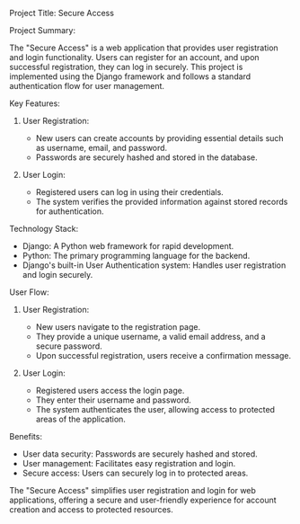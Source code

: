 Project Title: Secure Access

Project Summary:

The "Secure Access" is a web application that provides user registration and login functionality. Users can register for an account, and upon successful registration, they can log in securely. This project is implemented using the Django framework and follows a standard authentication flow for user management.

Key Features:

1. User Registration:
   - New users can create accounts by providing essential details such as username, email, and password.
   - Passwords are securely hashed and stored in the database.

2. User Login:
   - Registered users can log in using their credentials.
   - The system verifies the provided information against stored records for authentication.

Technology Stack:

- Django: A Python web framework for rapid development.
- Python: The primary programming language for the backend.
- Django's built-in User Authentication system: Handles user registration and login securely.

User Flow:

1. User Registration:
   - New users navigate to the registration page.
   - They provide a unique username, a valid email address, and a secure password.
   - Upon successful registration, users receive a confirmation message.

2. User Login:
   - Registered users access the login page.
   - They enter their username and password.
   - The system authenticates the user, allowing access to protected areas of the application.

Benefits:

- User data security: Passwords are securely hashed and stored.
- User management: Facilitates easy registration and login.
- Secure access: Users can securely log in to protected areas.

The "Secure Access" simplifies user registration and login for web applications, offering a secure and user-friendly experience for account creation and access to protected resources.